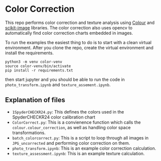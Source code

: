 # Color Correction

This repo performs color correction and texture analysis using [Colour](https://www.colour-science.org/) and [scikit-image](https://scikit-image.org/) libraries. The color correction also uses opencv to automatically find color correction charts embedded in images.

To run the examples the easiest thing to do is to start with a clean virtual environment. After you clone the repo, create the virtual environment and install the requirements.

```
python3 -m venv color-venv
source color-venv/bin/activate
pip install -r requirements.txt
```
then start jupyter and you should be able to run the code in `photo_transform.ipynb` and `texture_assement.ipynb`.

## Explanation of files
- `1SpyderCHECKR24.py`: This defines the colors used in the SpyderCHECKR24 color calibration chart
- `ColorCorrect.py`: This is a convienence function which calls the `colour.colour_correction`, as well as handling color space transformations.
- `batch_colorcorrect.py`: This is a script to loop through all images in `JPG_uncorrected` and performing color correction on them.
- `photo_transform.ipynb`: This is an example color correction calculation.
- `texture_assessment.ipynb`: This is an example texture calculation.